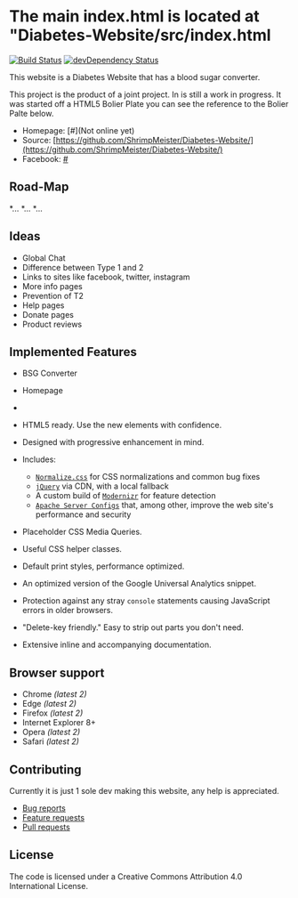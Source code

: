 # The main index.html is located at "Diabetes-Website/src/index.html

[![Build Status](https://travis-ci.org/h5bp/html5-boilerplate.svg)](https://travis-ci.org/h5bp/html5-boilerplate)
[![devDependency Status](https://david-dm.org/h5bp/html5-boilerplate/dev-status.svg)](https://david-dm.org/h5bp/html5-boilerplate#info=devDependencies)

This website is a Diabetes Website that has a blood sugar converter.

This project is the product of a joint project. In is still a work in progress.
It was started off a HTML5 Bolier Plate you can see the reference to the Bolier Palte below.

* Homepage: [#](Not online yet)
* Source: [https://github.com/ShrimpMeister/Diabetes-Website/](https://github.com/ShrimpMeister/Diabetes-Website/)
* Facebook: [#](https://facebook.com/jordan.reif.3)

## Road-Map
*...
*...
*...

## Ideas
* Global Chat
* Difference between Type 1 and 2
* Links to sites like facebook, twitter, instagram
* More info pages
* Prevention of T2
* Help pages
* Donate pages 
* Product reviews


## Implemented Features

* BSG Converter
* Homepage
* 

* HTML5 ready. Use the new elements with confidence.
* Designed with progressive enhancement in mind.
* Includes:
  * [`Normalize.css`](https://necolas.github.com/normalize.css/)
    for CSS normalizations and common bug fixes
  * [`jQuery`](https://jquery.com/) via CDN, with a local fallback
  * A custom build of  [`Modernizr`](http://modernizr.com/) for feature
    detection
  * [`Apache Server Configs`](https://github.com/h5bp/server-configs-apache)
    that, among other, improve the web site's performance and security
* Placeholder CSS Media Queries.
* Useful CSS helper classes.
* Default print styles, performance optimized.
* An optimized version of the Google Universal Analytics snippet.
* Protection against any stray `console` statements causing JavaScript
  errors in older browsers.
* "Delete-key friendly." Easy to strip out parts you don't need.
* Extensive inline and accompanying documentation.


## Browser support

* Chrome *(latest 2)*
* Edge *(latest 2)*
* Firefox *(latest 2)*
* Internet Explorer 8+
* Opera *(latest 2)*
* Safari *(latest 2)*

## Contributing

Currently it is just 1 sole dev making this website, any help is appreciated.

* [Bug reports](CONTRIBUTING.md#bugs)
* [Feature requests](CONTRIBUTING.md#features)
* [Pull requests](CONTRIBUTING.md#pull-requests)


## License

The code is licensed under a Creative Commons Attribution 4.0 International License.
